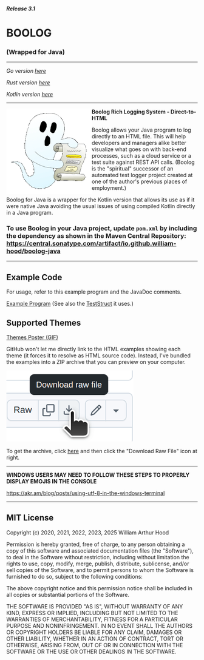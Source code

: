##### Release 3.1
# BOOLOG
### (Wrapped for Java)

<hr>

*Go version [here](https://github.com/william-hood/boolog-go)*

*Rust version [here](https://github.com/william-hood/boolog-rust)*

*Kotlin version [here](https://github.com/william-hood/boolog-kotlin)*
<hr>
<img align="left" src="examples/boolog-logo-sm.gif">

**Boolog Rich Logging System - Direct-to-HTML**

Boolog allows your Java program to log directly to an HTML file. This will help developers and managers alike better
visualize what goes on with back-end processes, such as a cloud service or a test suite against REST API calls.
(Boolog is the "spiritual" successor of an automated test logger project created at one of the author's previous places of employment.)


Boolog for Java is a wrapper for the Kotlin version that allows its use as if it were native Java avoiding the usual issues of using compiled Kotlin directly in a Java program.

### To use Boolog in your Java project, update `pom.xml` by including the dependency as shown in the Maven Central Repository: https://central.sonatype.com/artifact/io.github.william-hood/boolog-java

---
## Example Code
For usage, refer to this example program and the JavaDoc comments.

[Example Program](src/test/Java/BoologJavaExample.java) (See also the [TestStruct](src/test/Java/TestStruct.java) it uses.)

## Supported Themes

[Themes Poster (GIF)](examples/Poster.gif)

GitHub won't let me directly link to the HTML examples showing each theme (it forces it to resolve as HTML source code).
Instead, I've bundled the examples into a ZIP archive that you can preview on your computer.

![Do this...](examples/Instructions.gif)

To get the archive, click [here](examples/Theme-Examples.zip) and then click the "Download Raw File" icon at right.

---

**WINDOWS USERS MAY NEED TO FOLLOW THESE STEPS TO PROPERLY DISPLAY EMOJIS IN THE CONSOLE**

https://akr.am/blog/posts/using-utf-8-in-the-windows-terminal


---
## MIT License
Copyright (c) 2020, 2021, 2022, 2023, 2025 William Arthur Hood

Permission is hereby granted, free of charge, to any person obtaining a copy
of this software and associated documentation files (the "Software"), to deal
in the Software without restriction, including without limitation the rights to
use, copy, modify, merge, publish, distribute, sublicense, and/or sell copies
of the Software, and to permit persons to whom the Software is furnished
to do so, subject to the following conditions:

The above copyright notice and this permission notice shall be included
in all copies or substantial portions of the Software.

THE SOFTWARE IS PROVIDED "AS IS", WITHOUT WARRANTY OF ANY KIND,
EXPRESS OR IMPLIED, INCLUDING BUT NOT LIMITED TO THE WARRANTIES
OF MERCHANTABILITY, FITNESS FOR A PARTICULAR PURPOSE AND
NONINFRINGEMENT. IN NO EVENT SHALL THE AUTHORS OR COPYRIGHT
HOLDERS BE LIABLE FOR ANY CLAIM, DAMAGES OR OTHER LIABILITY,
WHETHER IN AN ACTION OF CONTRACT, TORT OR OTHERWISE, ARISING
FROM, OUT OF OR IN CONNECTION WITH THE SOFTWARE OR THE USE OR
OTHER DEALINGS IN THE SOFTWARE.
